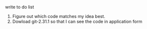 write to do list 

1) Figure out which code matches my idea best. 
2) Dowload git-2.31.1 so that I can see the code in application form
